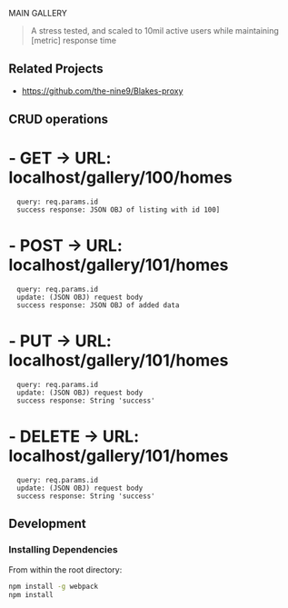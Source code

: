 MAIN GALLERY

> A stress tested, and scaled to 10mil active users while maintaining [metric] response time

## Related Projects

  - https://github.com/the-nine9/Blakes-proxy

## CRUD operations
#  - GET -> URL: localhost/gallery/100/homes
      query: req.params.id
      success response: JSON OBJ of listing with id 100]
#  - POST -> URL: localhost/gallery/101/homes
      query: req.params.id
      update: (JSON OBJ) request body
      success response: JSON OBJ of added data
#  - PUT -> URL: localhost/gallery/101/homes
      query: req.params.id
      update: (JSON OBJ) request body
      success response: String 'success'
#  - DELETE -> URL: localhost/gallery/101/homes
      query: req.params.id
      update: (JSON OBJ) request body
      success response: String 'success'


## Development

### Installing Dependencies

From within the root directory:

```sh
npm install -g webpack
npm install
```

